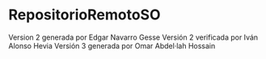 # RepositorioRemotoSO
Version 2 generada por Edgar Navarro Gesse
Versión 2 verificada por Iván Alonso Hevia
Versión 3 generada por Omar Abdel·lah Hossain